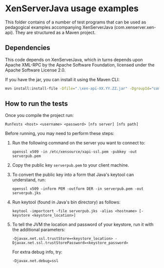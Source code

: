 # XenServerJava usage examples

This folder contains of a number of test programs that can be used as pedagogical
examples accompanying XenServerJava (com.xenserver.xen-api). They are
structured as a Maven project.

## Dependencies

This code depends on XenServerJava, which in turns depends upon Apache XML-RPC
by the Apache Software Foundation, licensed under the Apache Software License 2.0.


If you have the jar, you can install it using the Maven CLI:

```bash
mvn install:install-file -Dfile=".\xen-api-XX.YY.ZZ.jar" -DgroupId="com.xenserver" -DartifactId=xen-api -Dversion="XX.YY.ZZ" -Dpackaging=jar -DgeneratePom=true
```

## How to run the tests

Once you compile the project run:

```
RunTests <host> <username> <password> [nfs server] [nfs path]
```

Before running, you may need to perform these steps:

1. Run the following command on the server you want to connect to:
   ```
   openssl x509 -in /etc/xensource/xapi-ssl.pem -pubkey -out serverpub.pem
   ```

2. Copy the public key `serverpub.pem` to your client machine.

3. To convert the public key into a form that Java's keytool can understand, run:
   ```
   openssl x509 -inform PEM -outform DER -in serverpub.pem -out serverpub.jks
   ```

4. Run keytool (found in Java's bin directory) as follows:
   ```
   keytool -importcert -file serverpub.jks -alias <hostname> [-keystore <keystore_location>]
   ```

5. To tell the JVM the location and password of your keystore, run it with the
   additional parameters:
   ```
   -Djavax.net.ssl.trustStore=<keystore_location> -Djavax.net.ssl.trustStorePassword=<keystore_password>
   ```
   For extra debug info, try:
   ```
   -Djavax.net.debug=ssl
   ```
